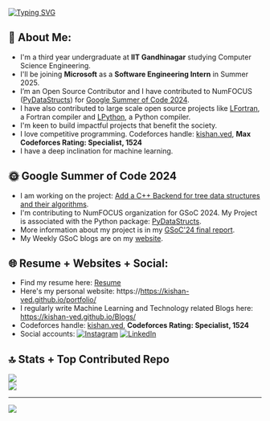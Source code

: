 <a href="https://git.io/typing-svg"><img src="https://readme-typing-svg.demolab.com?font=Fira+Code&weight=700&size=35&duration=3500&pause=2000&color=1255FF&center=true&vCenter=true&random=false&width=435&lines=Hi!+I+am+Kishan+Ved." alt="Typing SVG" /></a>

## 💫 About Me:
- I'm a third year undergraduate at **IIT Gandhinagar** studying Computer Science Engineering.<br>
- I'll be joining **Microsoft** as a **Software Engineering Intern** in Summer 2025.
- I’m an Open Source Contributor and I have contributed to NumFOCUS ([PyDataStructs](https://github.com/codezonediitj/pydatastructs)) for [Google Summer of Code 2024](https://summerofcode.withgoogle.com/programs/2024/projects/2nrxEFTg).<br>
- I have also contributed to large scale open source projects like [LFortran](https://github.com/lfortran/lfortran), a Fortran compiler and [LPython](https://github.com/lcompilers/lpython), a Python compiler.
- I'm keen to build impactful projects that benefit the society.<br>
- I love competitive programming. Codeforces handle: [kishan.ved](https://codeforces.com/profile/kishan.ved), **Max Codeforces Rating: Specialist, 1524** <br>
- I have a deep inclination for machine learning.

## 🌞 Google Summer of Code 2024

- I am working on the project: [Add a C++ Backend for tree data structures and their algorithms](https://summerofcode.withgoogle.com/programs/2024/projects/2nrxEFTg).<br>
- I'm contributing to NumFOCUS organization for GSoC 2024. My Project is associated with the Python package: [PyDataStructs](https://pydatastructs.readthedocs.io/en/stable/).<br>
- More information about my project is in my [GSoC'24 final report](https://kishan-ved.github.io/portfolio/blog/gsoc_report).<br>
- My Weekly GSoC blogs are on my [website](https://kishan-ved.github.io/portfolio/blog/).

## 🌐 Resume + Websites + Social:
- Find my resume here: <a href="https://assets/pdf/Resume_Kishan_Ved_IITGN_28_Dec.pdf" target="_blank">Resume</a> <br>
- Here's my personal website: https://https://kishan-ved.github.io/portfolio/ <br>
- I regularly write Machine Learning and Technology related Blogs here: https://kishan-ved.github.io/Blogs/ <br>
- Codeforces handle: [kishan.ved](https://codeforces.com/profile/kishan.ved), **Codeforces Rating: Specialist, 1524** <br>
- Social accounts: [![Instagram](https://img.shields.io/badge/Instagram-%23E4405F.svg?logo=Instagram&logoColor=white)](https://instagram.com/kishan_.ved) [![LinkedIn](https://img.shields.io/badge/LinkedIn-%230077B5.svg?logo=linkedin&logoColor=white)](https://www.linkedin.com/in/kishan-ved-506140259/)

## 🔝 Stats + Top Contributed Repo
![](https://github-readme-stats.vercel.app/api?username=Kishan-Ved&theme=shades-of-purple&hide_border=false&include_all_commits=true&count_private=true&layout=compact)<br/>
![](https://github-contributor-stats.vercel.app/api?username=Kishan-Ved&limit=5&theme=shades-of-purple&combine_all_yearly_contributions=true&layout=compact) 
<!--
![](https://github-readme-streak-stats.herokuapp.com/?user=Kishan-Ved&theme=shades-of-purple&hide_border=false)<br/>
![](https://github-readme-stats.vercel.app/api/top-langs/?username=Kishan-Ved&theme=shades-of-purple&hide_border=false&include_all_commits=true&count_private=true&layout=compact)
-->

<!--
## 🏆 GitHub Trophies
![](https://github-profile-trophy.vercel.app/?username=Kishan-Ved&theme=radical&no-frame=false&no-bg=true&margin-w=4)

## 💻 Tech Stack:
![C](https://img.shields.io/badge/c-%2300599C.svg?style=for-the-badge&logo=c&logoColor=white) ![C++](https://img.shields.io/badge/c++-%2300599C.svg?style=for-the-badge&logo=c%2B%2B&logoColor=white) ![CSS3](https://img.shields.io/badge/css3-%231572B6.svg?style=for-the-badge&logo=css3&logoColor=white) ![Dart](https://img.shields.io/badge/dart-%230175C2.svg?style=for-the-badge&logo=dart&logoColor=white) ![HTML5](https://img.shields.io/badge/html5-%23E34F26.svg?style=for-the-badge&logo=html5&logoColor=white) ![Java](https://img.shields.io/badge/java-%23ED8B00.svg?style=for-the-badge&logo=openjdk&logoColor=white) ![JavaScript](https://img.shields.io/badge/javascript-%23323330.svg?style=for-the-badge&logo=javascript&logoColor=%23F7DF1E) ![LaTeX](https://img.shields.io/badge/latex-%23008080.svg?style=for-the-badge&logo=latex&logoColor=white) ![Markdown](https://img.shields.io/badge/markdown-%23000000.svg?style=for-the-badge&logo=markdown&logoColor=white) ![Python](https://img.shields.io/badge/python-3670A0?style=for-the-badge&logo=python&logoColor=ffdd54) ![Windows Terminal](https://img.shields.io/badge/Windows%20Terminal-%234D4D4D.svg?style=for-the-badge&logo=windows-terminal&logoColor=white) ![GithubPages](https://img.shields.io/badge/github%20pages-121013?style=for-the-badge&logo=github&logoColor=white) ![Google Cloud](https://img.shields.io/badge/GoogleCloud-%234285F4.svg?style=for-the-badge&logo=google-cloud&logoColor=white) ![Keras](https://img.shields.io/badge/Keras-%23D00000.svg?style=for-the-badge&logo=Keras&logoColor=white) ![Matplotlib](https://img.shields.io/badge/Matplotlib-%23ffffff.svg?style=for-the-badge&logo=Matplotlib&logoColor=black) ![Pandas](https://img.shields.io/badge/pandas-%23150458.svg?style=for-the-badge&logo=pandas&logoColor=white) ![NumPy](https://img.shields.io/badge/numpy-%23013243.svg?style=for-the-badge&logo=numpy&logoColor=white) ![Plotly](https://img.shields.io/badge/Plotly-%233F4F75.svg?style=for-the-badge&logo=plotly&logoColor=white) ![PyTorch](https://img.shields.io/badge/PyTorch-%23EE4C2C.svg?style=for-the-badge&logo=PyTorch&logoColor=white) ![scikit-learn](https://img.shields.io/badge/scikit--learn-%23F7931E.svg?style=for-the-badge&logo=scikit-learn&logoColor=white) ![Scipy](https://img.shields.io/badge/SciPy-%230C55A5.svg?style=for-the-badge&logo=scipy&logoColor=%white) ![TensorFlow](https://img.shields.io/badge/TensorFlow-%23FF6F00.svg?style=for-the-badge&logo=TensorFlow&logoColor=white) ![Arduino](https://img.shields.io/badge/-Arduino-00979D?style=for-the-badge&logo=Arduino&logoColor=white) ![Raspberry Pi](https://img.shields.io/badge/-RaspberryPi-C51A4A?style=for-the-badge&logo=Raspberry-Pi) ![Adobe Photoshop](https://img.shields.io/badge/adobe%20photoshop-%2331A8FF.svg?style=for-the-badge&logo=adobe%20photoshop&logoColor=white) ![Figma](https://img.shields.io/badge/figma-%23F24E1E.svg?style=for-the-badge&logo=figma&logoColor=white) ![Bootstrap](https://img.shields.io/badge/bootstrap-%238511FA.svg?style=for-the-badge&logo=bootstrap&logoColor=white) ![NodeJS](https://img.shields.io/badge/node.js-6DA55F?style=for-the-badge&logo=node.js&logoColor=white) ![Socket.io](https://img.shields.io/badge/Socket.io-black?style=for-the-badge&logo=socket.io&badgeColor=010101) ![TailwindCSS](https://img.shields.io/badge/tailwindcss-%2338B2AC.svg?style=for-the-badge&logo=tailwind-css&logoColor=white)

-->

---
[![](https://visitcount.itsvg.in/api?id=Kishan-Ved&icon=0&color=6)](https://visitcount.itsvg.in)

<!-- Proudly created with GPRM ( https://gprm.itsvg.in ) -->
